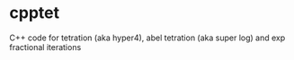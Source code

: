 # cpptet
C++ code for tetration (aka hyper4), abel tetration (aka super log) and exp fractional iterations

